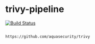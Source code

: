 # trivy-pipeline

[![Build Status](https://travis-ci.com/githubfoam/trivy-pipeline.svg?branch=dev)](https://travis-ci.com/githubfoam/trivy-pipeline)  

~~~~

https://github.com/aquasecurity/trivy
~~~~